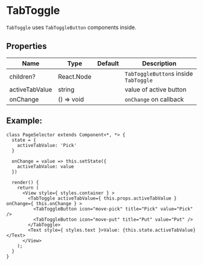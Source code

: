 # TabToggle

`TabToggle` uses `TabToggleButton` components inside.

## Properties

| Name            | Type               | Default  | Description                              |
| --------------- | ------------------ | -------- | ---------------------------------------- |
| children?       |  React.Node        |          | `TabToggleButton`s inside `TabToggle`    |
| activeTabValue  |  string            |          | value of active button                   |
| onChange        |  () => void        |          | `onChange` on callback                   |

## Example:
```
class PageSelector extends Component<*, *> {
  state = {
    activeTabValue: 'Pick'
  }

  onChange = value => this.setState({
    activeTabValue: value
  })

  render() {
    return (
      <View style={ styles.container } >
        <TabToggle activeTabValue={ this.props.activeTabValue } onChange={ this.onChange } >
          <TabToggleButton icon="move-pick" title="Pick" value="Pick" />
          <TabToggleButton icon="move-put" title="Put" value="Put" />
        </TabToggle>
        <Text style={ styles.text }>Value: {this.state.activeTabValue}</Text>
      </View>
    );
  }
}
```
